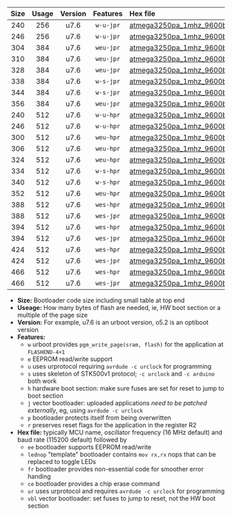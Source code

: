 |Size|Usage|Version|Features|Hex file|
|:-:|:-:|:-:|:-:|:--|
|240|256|u7.6|`w-u-jpr`|[atmega3250pa_1mhz_9600bps_ur_vbl.hex](https://raw.githubusercontent.com/stefanrueger/urboot/main//atmega3250pa_1mhz_9600bps_ur_vbl.hex)|
|246|256|u7.6|`w-u-jpr`|[atmega3250pa_1mhz_9600bps_lednop_ur_vbl.hex](https://raw.githubusercontent.com/stefanrueger/urboot/main//atmega3250pa_1mhz_9600bps_lednop_ur_vbl.hex)|
|304|384|u7.6|`weu-jpr`|[atmega3250pa_1mhz_9600bps_ee_ur_vbl.hex](https://raw.githubusercontent.com/stefanrueger/urboot/main//atmega3250pa_1mhz_9600bps_ee_ur_vbl.hex)|
|310|384|u7.6|`weu-jpr`|[atmega3250pa_1mhz_9600bps_ee_lednop_ur_vbl.hex](https://raw.githubusercontent.com/stefanrueger/urboot/main//atmega3250pa_1mhz_9600bps_ee_lednop_ur_vbl.hex)|
|328|384|u7.6|`weu-jpr`|[atmega3250pa_1mhz_9600bps_ee_lednop_fr_ur_vbl.hex](https://raw.githubusercontent.com/stefanrueger/urboot/main//atmega3250pa_1mhz_9600bps_ee_lednop_fr_ur_vbl.hex)|
|338|384|u7.6|`w-s-jpr`|[atmega3250pa_1mhz_9600bps_vbl.hex](https://raw.githubusercontent.com/stefanrueger/urboot/main//atmega3250pa_1mhz_9600bps_vbl.hex)|
|344|384|u7.6|`w-s-jpr`|[atmega3250pa_1mhz_9600bps_lednop_vbl.hex](https://raw.githubusercontent.com/stefanrueger/urboot/main//atmega3250pa_1mhz_9600bps_lednop_vbl.hex)|
|356|384|u7.6|`weu-jpr`|[atmega3250pa_1mhz_9600bps_ee_lednop_fr_ce_ur_vbl.hex](https://raw.githubusercontent.com/stefanrueger/urboot/main//atmega3250pa_1mhz_9600bps_ee_lednop_fr_ce_ur_vbl.hex)|
|240|512|u7.6|`w-u-hpr`|[atmega3250pa_1mhz_9600bps_ur.hex](https://raw.githubusercontent.com/stefanrueger/urboot/main//atmega3250pa_1mhz_9600bps_ur.hex)|
|246|512|u7.6|`w-u-hpr`|[atmega3250pa_1mhz_9600bps_lednop_ur.hex](https://raw.githubusercontent.com/stefanrueger/urboot/main//atmega3250pa_1mhz_9600bps_lednop_ur.hex)|
|300|512|u7.6|`weu-hpr`|[atmega3250pa_1mhz_9600bps_ee_ur.hex](https://raw.githubusercontent.com/stefanrueger/urboot/main//atmega3250pa_1mhz_9600bps_ee_ur.hex)|
|306|512|u7.6|`weu-hpr`|[atmega3250pa_1mhz_9600bps_ee_lednop_ur.hex](https://raw.githubusercontent.com/stefanrueger/urboot/main//atmega3250pa_1mhz_9600bps_ee_lednop_ur.hex)|
|324|512|u7.6|`weu-hpr`|[atmega3250pa_1mhz_9600bps_ee_lednop_fr_ur.hex](https://raw.githubusercontent.com/stefanrueger/urboot/main//atmega3250pa_1mhz_9600bps_ee_lednop_fr_ur.hex)|
|334|512|u7.6|`w-s-hpr`|[atmega3250pa_1mhz_9600bps.hex](https://raw.githubusercontent.com/stefanrueger/urboot/main//atmega3250pa_1mhz_9600bps.hex)|
|340|512|u7.6|`w-s-hpr`|[atmega3250pa_1mhz_9600bps_lednop.hex](https://raw.githubusercontent.com/stefanrueger/urboot/main//atmega3250pa_1mhz_9600bps_lednop.hex)|
|352|512|u7.6|`weu-hpr`|[atmega3250pa_1mhz_9600bps_ee_lednop_fr_ce_ur.hex](https://raw.githubusercontent.com/stefanrueger/urboot/main//atmega3250pa_1mhz_9600bps_ee_lednop_fr_ce_ur.hex)|
|388|512|u7.6|`wes-hpr`|[atmega3250pa_1mhz_9600bps_ee.hex](https://raw.githubusercontent.com/stefanrueger/urboot/main//atmega3250pa_1mhz_9600bps_ee.hex)|
|388|512|u7.6|`wes-jpr`|[atmega3250pa_1mhz_9600bps_ee_vbl.hex](https://raw.githubusercontent.com/stefanrueger/urboot/main//atmega3250pa_1mhz_9600bps_ee_vbl.hex)|
|394|512|u7.6|`wes-hpr`|[atmega3250pa_1mhz_9600bps_ee_lednop.hex](https://raw.githubusercontent.com/stefanrueger/urboot/main//atmega3250pa_1mhz_9600bps_ee_lednop.hex)|
|394|512|u7.6|`wes-jpr`|[atmega3250pa_1mhz_9600bps_ee_lednop_vbl.hex](https://raw.githubusercontent.com/stefanrueger/urboot/main//atmega3250pa_1mhz_9600bps_ee_lednop_vbl.hex)|
|424|512|u7.6|`wes-hpr`|[atmega3250pa_1mhz_9600bps_ee_lednop_fr.hex](https://raw.githubusercontent.com/stefanrueger/urboot/main//atmega3250pa_1mhz_9600bps_ee_lednop_fr.hex)|
|424|512|u7.6|`wes-jpr`|[atmega3250pa_1mhz_9600bps_ee_lednop_fr_vbl.hex](https://raw.githubusercontent.com/stefanrueger/urboot/main//atmega3250pa_1mhz_9600bps_ee_lednop_fr_vbl.hex)|
|466|512|u7.6|`wes-hpr`|[atmega3250pa_1mhz_9600bps_ee_lednop_fr_ce.hex](https://raw.githubusercontent.com/stefanrueger/urboot/main//atmega3250pa_1mhz_9600bps_ee_lednop_fr_ce.hex)|
|466|512|u7.6|`wes-jpr`|[atmega3250pa_1mhz_9600bps_ee_lednop_fr_ce_vbl.hex](https://raw.githubusercontent.com/stefanrueger/urboot/main//atmega3250pa_1mhz_9600bps_ee_lednop_fr_ce_vbl.hex)|

- **Size:** Bootloader code size including small table at top end
- **Useage:** How many bytes of flash are needed, ie, HW boot section or a multiple of the page size
- **Version:** For example, u7.6 is an urboot version, o5.2 is an optiboot version
- **Features:**
  + `w` urboot provides `pgm_write_page(sram, flash)` for the application at `FLASHEND-4+1`
  + `e` EEPROM read/write support
  + `u` uses urprotocol requiring `avrdude -c urclock` for programming
  + `s` uses skeleton of STK500v1 protocol; `-c urclock` and `-c arduino` both work
  + `h` hardware boot section: make sure fuses are set for reset to jump to boot section
  + `j` vector bootloader: uploaded applications *need to be patched externally*, eg, using `avrdude -c urclock`
  + `p` bootloader protects itself from being overwritten
  + `r` preserves reset flags for the application in the register R2
- **Hex file:** typically MCU name, oscillator frequency (16 MHz default) and baud rate (115200 default) followed by
  + `ee` bootloader supports EEPROM read/write
  + `lednop` "template" bootloader contains `mov rx,rx` nops that can be replaced to toggle LEDs
  + `fr` bootloader provides non-essential code for smoother error handing
  + `ce` bootloader provides a chip erase command
  + `ur` uses urprotocol and requires `avrdude -c urclock` for programming
  + `vbl` vector bootloader: set fuses to jump to reset, not the HW boot section

